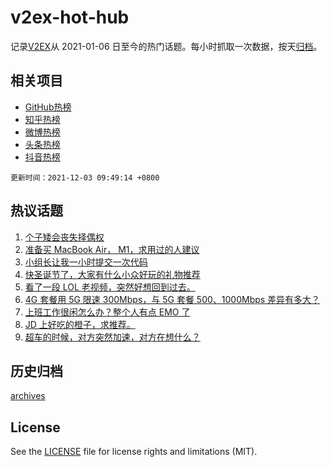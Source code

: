 # v2ex-hot-hub

 记录[V2EX](https://www.v2ex.com/)从 2021-01-06 日至今的热门话题。每小时抓取一次数据，按天[归档](archives)。
 
 ## 相关项目

- [GitHub热榜](https://github.com/snaildev/github-hot-hub)
- [知乎热榜](https://github.com/snaildev/zhihu-hot-hub)
- [微博热榜](https://github.com/snaildev/weibo-hot-hub)
- [头条热榜](https://github.com/snaildev/toutiao-hot-hub)
- [抖音热榜](https://github.com/snaildev/douyin-hot-hub)


 `更新时间：2021-12-03 09:49:14 +0800`

## 热议话题

1. [个子矮会丧失择偶权](https://www.v2ex.com/t/819569)
1. [准备买 MacBook Air， M1，求用过的人建议](https://www.v2ex.com/t/819511)
1. [小组长让我一小时提交一次代码](https://www.v2ex.com/t/819582)
1. [快圣诞节了，大家有什么小众好玩的礼物推荐](https://www.v2ex.com/t/819498)
1. [看了一段 LOL 老视频，突然好想回到过去。](https://www.v2ex.com/t/819525)
1. [4G 套餐用 5G 限速 300Mbps，与 5G 套餐 500、1000Mbps 差异有多大？](https://www.v2ex.com/t/819505)
1. [上班工作很闲怎么办？整个人有点 EMO 了](https://www.v2ex.com/t/819495)
1. [JD 上好吃的橙子，求推荐。](https://www.v2ex.com/t/819470)
1. [超车的时候，对方突然加速，对方在想什么？](https://www.v2ex.com/t/819689)

## 历史归档

[archives](archives)

## License

See the [LICENSE](LICENSE) file for license rights and limitations (MIT).
